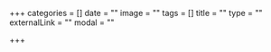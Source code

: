 +++
categories = []
date = ""
image = ""
tags = []
title = ""
type = ""
externalLink = ""
modal = ""

+++